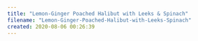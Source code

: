 ```yaml
---
title: "Lemon-Ginger Poached Halibut with Leeks & Spinach"
filename: "Lemon-Ginger-Poached-Halibut-with-Leeks-Spinach"
created: 2020-08-06 00:26:39
---
```

